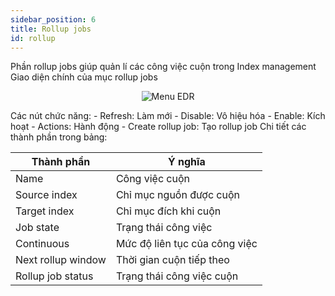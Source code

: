 ```yaml
---
sidebar_position: 6
title: Rollup jobs
id: rollup
---
```

Phần rollup jobs giúp quản lí các công việc cuộn trong Index management
Giao diện chính của mục rollup jobs
<p align="center">
  <img src="/img/Setting/Index/rollup.jpg" alt="Menu EDR" />
</p>
Các nút chức năng:
- Refresh: Làm mới
- Disable: Vô hiệu hóa
- Enable: Kích hoạt
- Actions: Hành động
- Create rollup job: Tạo rollup job
Chi tiết các thành phần trong bảng:
<table class="">
    <thead>
      <tr>
        <th>Thành phần</th>
        <th>Ý nghĩa</th>
      </tr>
    </thead>
    <tbody>
      <tr>
        <td>Name</td>
        <td>Công việc cuộn</td>
      </tr>
      <tr>
        <td>Source index</td>
        <td>Chỉ mục nguồn được cuộn</td>
      </tr>
      <tr>
        <td>Target index</td>
        <td>Chỉ mục đích khi cuộn</td>
        </tr>
      <tr>
        <td>Job state</td>
        <td>Trạng thái công việc</td>
        </tr>
        <tr>
        <td>Continuous</td>
        <td>Mức độ liên tục của công việc</td>
        </tr>
        <tr>
        <td>Next rollup window</td>
        <td>Thời gian cuộn tiếp theo</td>
        </tr>
        <tr>
        <td>Rollup job status</td>
        <td>Trạng thái công việc cuộn</td>
        </tr>
  </tbody>
</table>
<br />









